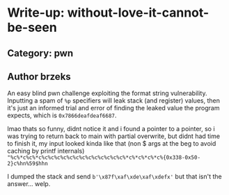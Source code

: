 # Write-up: without-love-it-cannot-be-seen

## Category: pwn

## Author brzeks

An easy blind pwn challenge exploiting the format string vulnerability. Inputting a spam of `%p` specifiers will leak stack (and register) values, then it's just an informed trial and error of finding the leaked value the program expects, which is `0x7866deafdeaf6687`.



lmao thats so funny, didnt notice it and i found a pointer to a pointer, so i was trying to return back to main with partial overwrite, but didnt had time to finish it, my input looked kinda like that (non $ args at the beg to avoid caching by printf internals) `"%c%*c%c%*c%c%c%c%c%c%c%c%c%c%c%c%c%c%*c%*c%*c%*c%{0x338-0x50-2}c%hn%59$hhn`




I dumped the stack and send `b'\x87f\xaf\xde\xaf\xdefx'` but that isn't the answer... welp.
